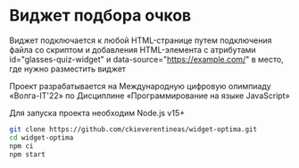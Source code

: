 # Виджет подбора очков

Виджет подключается к любой HTML-странице путем подключения файла со скриптом и добавления HTML-элемента с атрибутами id="glasses-quiz-widget" и data-source="https://example.com/" в место, где нужно разместить виджет

Проект разрабатывается на Международную цифровую олимпиаду «Волга-IT'22» по Дисциплине «Программирование на языке JavaScript»

Для запуска проекта необходим Node.js v15+

```sh
git clone https://github.com/ckieverentineas/widget-optima.git
cd widget-optima
npm ci
npm start
```
